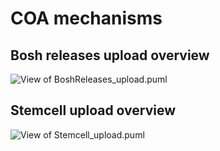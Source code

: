 # COA mechanisms

## Bosh releases upload overview
![View of BoshReleases_upload.puml](http://www.plantuml.com/plantuml/proxy?src=https://raw.github.com/orange-cloudfoundry/cf-ops-automation/develop/docs/BoshReleases_upload.puml&fmt=svg)

## Stemcell upload overview
![View of Stemcell_upload.puml](http://www.plantuml.com/plantuml/proxy?src=https://raw.github.com/orange-cloudfoundry/cf-ops-automation/develop/docs/Stemcell_upload.puml&fmt=svg)